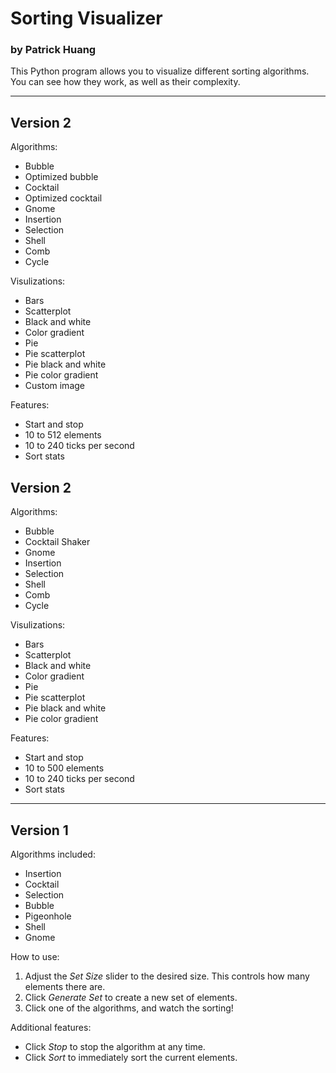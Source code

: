 # Sorting Visualizer
### by Patrick Huang

This Python program allows you to visualize different sorting algorithms. You can see how they work, as well as their complexity.

---


## Version 2

Algorithms:
* Bubble
* Optimized bubble
* Cocktail
* Optimized cocktail
* Gnome
* Insertion
* Selection
* Shell
* Comb
* Cycle

Visulizations:
* Bars
* Scatterplot
* Black and white
* Color gradient
* Pie
* Pie scatterplot
* Pie black and white
* Pie color gradient
* Custom image

Features:
* Start and stop
* 10 to 512 elements
* 10 to 240 ticks per second
* Sort stats


## Version 2

Algorithms:
* Bubble
* Cocktail Shaker
* Gnome
* Insertion
* Selection
* Shell
* Comb
* Cycle

Visulizations:
* Bars
* Scatterplot
* Black and white
* Color gradient
* Pie
* Pie scatterplot
* Pie black and white
* Pie color gradient

Features:
* Start and stop
* 10 to 500 elements
* 10 to 240 ticks per second
* Sort stats

---

## Version 1
Algorithms included:
* Insertion
* Cocktail
* Selection
* Bubble
* Pigeonhole
* Shell
* Gnome

How to use:
1. Adjust the _Set Size_ slider to the desired size. This controls how many elements there are.
2. Click _Generate Set_ to create a new set of elements.
3. Click one of the algorithms, and watch the sorting!

Additional features:
* Click _Stop_ to stop the algorithm at any time.
* Click _Sort_ to immediately sort the current elements.